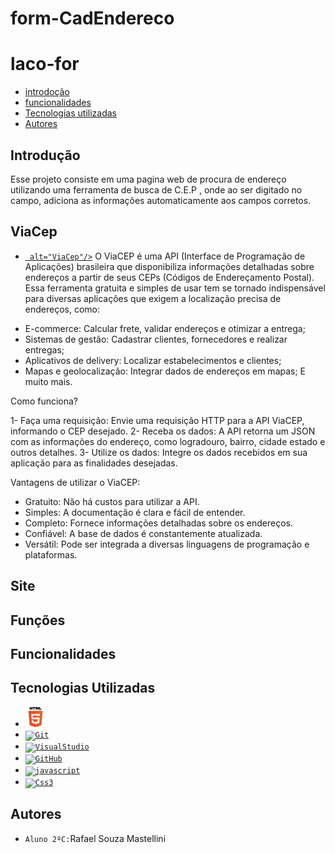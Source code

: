 # form-CadEndereco
# laco-for 

* [introdoção](#introducao)
* [funcionalidades](#funcionalidades)
* [Tecnologias utilizadas](#tecnologias-utilizadas)
* [Autores](#autores)

## Introdução
Esse projeto consiste em uma pagina web de procura de endereço utilizando uma ferramenta de busca de C.E.P , onde ao ser digitado no campo, adiciona as informações automaticamente aos campos corretos.

## ViaCep
* [<code> alt="ViaCep"/></code>](https://viacep.com.br/)
O ViaCEP é uma API (Interface de Programação de Aplicações) brasileira que disponibiliza informações detalhadas sobre endereços a partir de seus CEPs (Códigos de Endereçamento Postal). Essa ferramenta gratuita e simples de usar tem se tornado indispensável para diversas aplicações que exigem a localização precisa de endereços, como:

- E-commerce: Calcular frete, validar endereços e otimizar a entrega;
- Sistemas de gestão: Cadastrar clientes, fornecedores e realizar entregas;
- Aplicativos de delivery: Localizar estabelecimentos e clientes;
- Mapas e geolocalização: Integrar dados de endereços em mapas;
E muito mais.

Como funciona?

1- Faça uma requisição: Envie uma requisição HTTP para a API ViaCEP, informando o CEP desejado.
2- Receba os dados: A API retorna um JSON com as informações do endereço, como logradouro, bairro, cidade estado e outros detalhes.
3- Utilize os dados: Integre os dados recebidos em sua aplicação para as finalidades desejadas.

Vantagens de utilizar o ViaCEP:

- Gratuito: Não há custos para utilizar a API.
- Simples: A documentação é clara e fácil de entender.
- Completo: Fornece informações detalhadas sobre os endereços.
- Confiável: A base de dados é constantemente atualizada.
- Versátil: Pode ser integrada a diversas linguagens de programação e plataformas.

## Site

## Funções

## Funcionalidades


## Tecnologias Utilizadas
* [<code><img height="32" src="https://raw.githubusercontent.com/github/explore/80688e429a7d4ef2fca1e82350fe8e3517d3494d/topics/html/html.png" alt="HTML5"/></code>](https://developer.mozilla.org/pt-BR/docs/Web/HTML)
* [<code><img height="32" src="https://www.malwarebytes.com/wp-content/uploads/sites/2/2023/01/asset_upload_file97293_255583.jpg" alt="Git"/></code>](https://git-scm.com/)
* [<code><img height="32" src="https://img.shields.io/badge/VSCode-0078D4?style=for-the-badge&logo=visual%20studio%20code&logoColor=white" alt="VisualStudio"/></code>](https://code.visualstudio.com/)
* [<code><img height="32" src="https://img.shields.io/badge/GitHub-100000?style=for-the-badge&logo=github&logoColor=white" alt="GitHub"/></code>](https://github.com/)
* [<code><img height="32" src="https://upload.wikimedia.org/wikipedia/commons/thumb/9/99/Unofficial_JavaScript_logo_2.svg/1200px-Unofficial_JavaScript_logo_2.svg.png" alt="javascript"/></code>](https://developer.mozilla.org/pt-BR/docs/Web/JavaScript)
* [<code><img height="32" src="https://upload.wikimedia.org/wikipedia/commons/thumb/d/d5/CSS3_logo_and_wordmark.svg/1200px-CSS3_logo_and_wordmark.svg.png" alt="Css3"/></code>](https://developer.mozilla.org/pt-BR/docs/Web/CSS)
## Autores
* ``Aluno 2ºC:``Rafael Souza Mastellini